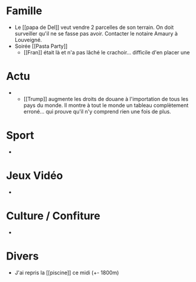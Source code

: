 # Famille
- Le [[papa de Del]] veut vendre 2 parcelles de son terrain. On doit surveiller qu'il ne se fasse pas avoir. Contacter le notaire Amaury à Louveigné.
- Soirée [[Pasta Party]]
	- [[Fran]] était là et n'a pas lâché le crachoir... difficile d'en placer une 
# Actu
- - [[Trump]] augmente les droits de douane à l'importation de tous les pays du monde. Il montre à tout le monde un tableau complètement erroné... qui prouve qu'il n'y comprend rien une fois de plus.
# Sport
- 
# Jeux Vidéo
- 
# Culture / Confiture
- 
# Divers
- J'ai repris la [[piscine]] ce midi (+- 1800m)
